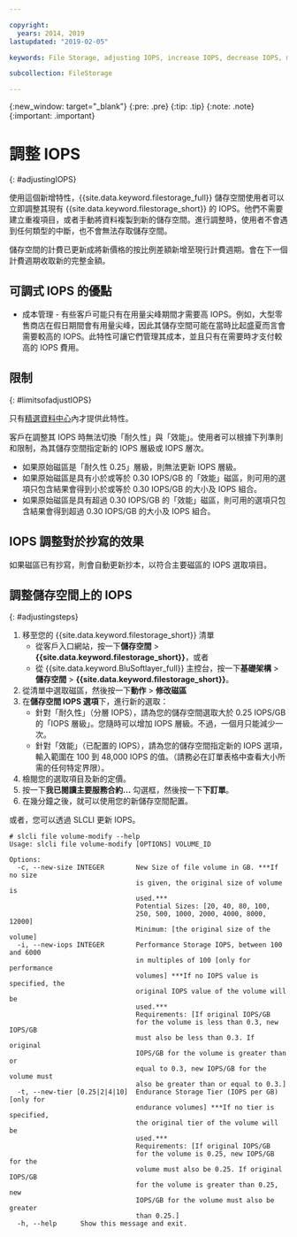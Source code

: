 ```yaml
---

copyright:
  years: 2014, 2019
lastupdated: "2019-02-05"

keywords: File Storage, adjusting IOPS, increase IOPS, decrease IOPS, modify IOPS

subcollection: FileStorage

---
```

{:new_window: target="_blank"}
{:pre: .pre}
{:tip: .tip}
{:note: .note}
{:important: .important}

# 調整 IOPS
{: #adjustingIOPS}

使用這個新增特性，{{site.data.keyword.filestorage_full}} 儲存空間使用者可以立即調整其現有 {{site.data.keyword.filestorage_short}} 的 IOPS。他們不需要建立重複項目，或者手動將資料複製到新的儲存空間。進行調整時，使用者不會遇到任何類型的中斷，也不會無法存取儲存空間。

儲存空間的計費已更新成將新價格的按比例差額新增至現行計費週期。會在下一個計費週期收取新的完整金額。


## 可調式 IOPS 的優點

- 成本管理 - 有些客戶可能只有在用量尖峰期間才需要高 IOPS。例如，大型零售商店在假日期間會有用量尖峰，因此其儲存空間可能在當時比起盛夏而言會需要較高的 IOPS。此特性可讓它們管理其成本，並且只有在需要時才支付較高的 IOPS 費用。

## 限制
{: #limitsofadjustIOPS}

只有[精選資料中心](/docs/infrastructure/FileStorage?topic=FileStorage-news)內才提供此特性。

客戶在調整其 IOPS 時無法切換「耐久性」與「效能」。使用者可以根據下列準則和限制，為其儲存空間指定新的 IOPS 層級或 IOPS 層次。

- 如果原始磁區是「耐久性 0.25」層級，則無法更新 IOPS 層級。
- 如果原始磁區是具有小於或等於 0.30 IOPS/GB 的「效能」磁區，則可用的選項只包含結果會得到小於或等於 0.30 IOPS/GB 的大小及 IOPS 組合。
- 如果原始磁區是具有超過 0.30 IOPS/GB 的「效能」磁區，則可用的選項只包含結果會得到超過 0.30 IOPS/GB 的大小及 IOPS 組合。

## IOPS 調整對於抄寫的效果

如果磁區已有抄寫，則會自動更新抄本，以符合主要磁區的 IOPS 選取項目。

## 調整儲存空間上的 IOPS
{: #adjustingsteps}

1. 移至您的 {{site.data.keyword.filestorage_short}} 清單
    - 從客戶入口網站，按一下**儲存空間** > **{{site.data.keyword.filestorage_short}}**，或者
    - 從 {{site.data.keyword.BluSoftlayer_full}} 主控台，按一下**基礎架構** > **儲存空間** > **{{site.data.keyword.filestorage_short}}**。
2. 從清單中選取磁區，然後按一下**動作** > **修改磁區**
3. 在**儲存空間 IOPS 選項**下，進行新的選取：
    - 針對「耐久性」（分層 IOPS），請為您的儲存空間選取大於 0.25 IOPS/GB 的「IOPS 層級」。您隨時可以增加 IOPS 層級。不過，一個月只能減少一次。
    - 針對「效能」（已配置的 IOPS），請為您的儲存空間指定新的 IOPS 選項，輸入範圍在 100 到 48,000 IOPS 的值。（請務必在訂單表格中查看大小所需的任何特定界限）。
4. 檢閱您的選取項目及新的定價。
5. 按一下**我已閱讀主要服務合約...** 勾選框，然後按一下**下訂單**。
6. 在幾分鐘之後，就可以使用您的新儲存空間配置。

或者，您可以透過 SLCLI 更新 IOPS。
```
# slcli file volume-modify --help
Usage: slcli file volume-modify [OPTIONS] VOLUME_ID

Options:
  -c, --new-size INTEGER        New Size of file volume in GB. ***If no size
                                is given, the original size of volume is
                                used.***
                                Potential Sizes: [20, 40, 80, 100,
                                250, 500, 1000, 2000, 4000, 8000, 12000]
                                Minimum: [the original size of the volume]
  -i, --new-iops INTEGER        Performance Storage IOPS, between 100 and 6000
                                in multiples of 100 [only for performance
                                volumes] ***If no IOPS value is specified, the
                                original IOPS value of the volume will be
                                used.***
                                Requirements: [If original IOPS/GB
                                for the volume is less than 0.3, new IOPS/GB
                                must also be less than 0.3. If original
                                IOPS/GB for the volume is greater than or
                                equal to 0.3, new IOPS/GB for the volume must
                                also be greater than or equal to 0.3.]
  -t, --new-tier [0.25|2|4|10]  Endurance Storage Tier (IOPS per GB) [only for
                                endurance volumes] ***If no tier is specified,
                                the original tier of the volume will be
                                used.***
                                Requirements: [If original IOPS/GB
                                for the volume is 0.25, new IOPS/GB for the
                                volume must also be 0.25. If original IOPS/GB
                                for the volume is greater than 0.25, new
                                IOPS/GB for the volume must also be greater
                                than 0.25.]
  -h, --help      Show this message and exit.
```
